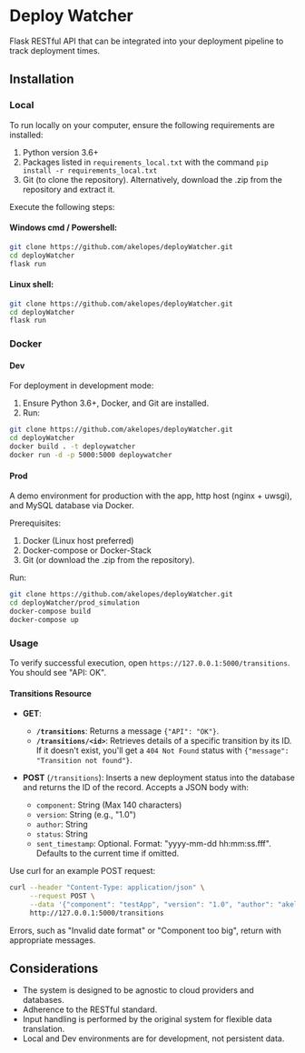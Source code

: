 # Deploy Watcher

Flask RESTful API that can be integrated into your deployment pipeline to track deployment times.

## Installation

### Local

To run locally on your computer, ensure the following requirements are installed:

1. Python version 3.6+
2. Packages listed in `requirements_local.txt` with the command `pip install -r requirements_local.txt`
3. Git (to clone the repository). Alternatively, download the .zip from the repository and extract it.

Execute the following steps:

#### Windows cmd / Powershell:

```bash
git clone https://github.com/akelopes/deployWatcher.git
cd deployWatcher
flask run
```

#### Linux shell:

```bash
git clone https://github.com/akelopes/deployWatcher.git
cd deployWatcher
flask run
```

### Docker

#### Dev

For deployment in development mode:

1. Ensure Python 3.6+, Docker, and Git are installed.
2. Run:

```bash
git clone https://github.com/akelopes/deployWatcher.git
cd deployWatcher
docker build . -t deploywatcher
docker run -d -p 5000:5000 deploywatcher
```

#### Prod

A demo environment for production with the app, http host (nginx + uwsgi), and MySQL database via Docker.

Prerequisites:

1. Docker (Linux host preferred)
2. Docker-compose or Docker-Stack
3. Git (or download the .zip from the repository).

Run:

```bash
git clone https://github.com/akelopes/deployWatcher.git
cd deployWatcher/prod_simulation
docker-compose build
docker-compose up
```

### Usage

To verify successful execution, open `https://127.0.0.1:5000/transitions`. You should see "API: OK".

#### Transitions Resource

* **GET**:
    - **`/transitions`**: Returns a message `{"API": "OK"}`.
    - **`/transitions/<id>`**: Retrieves details of a specific transition by its ID. If it doesn't exist, you'll get a `404 Not Found` status with `{"message": "Transition not found"}`.
      
* **POST** (`/transitions`): Inserts a new deployment status into the database and returns the ID of the record. Accepts a JSON body with:
    - `component`: String (Max 140 characters)
    - `version`: String (e.g., "1.0")
    - `author`: String
    - `status`: String
    - `sent_timestamp`: Optional. Format: "yyyy-mm-dd hh:mm:ss.fff". Defaults to the current time if omitted.

Use curl for an example POST request:

```bash
curl --header "Content-Type: application/json" \
     --request POST \
     --data '{"component": "testApp", "version": "1.0", "author": "akelopes", "status": "started", "sent_timestamp": "2020-01-01 10:10:50.555"}' \
     http://127.0.0.1:5000/transitions
```

Errors, such as "Invalid date format" or "Component too big", return with appropriate messages.

## Considerations

* The system is designed to be agnostic to cloud providers and databases.
* Adherence to the RESTful standard.
* Input handling is performed by the original system for flexible data translation.
* Local and Dev environments are for development, not persistent data.